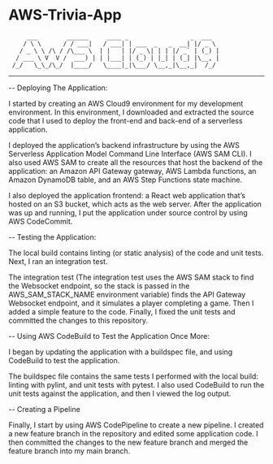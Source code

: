 # AWS-Trivia-App

         ___        ______     ____ _                 _  ___  
        / \ \      / / ___|   / ___| | ___  _   _  __| |/ _ \ 
       / _ \ \ /\ / /\___ \  | |   | |/ _ \| | | |/ _` | (_) |
      / ___ \ V  V /  ___) | | |___| | (_) | |_| | (_| |\__, |
     /_/   \_\_/\_/  |____/   \____|_|\___/ \__,_|\__,_|  /_/ 
 ----------------------------------------------------------------- 
 
-- Deploying The Application:

I started by creating an AWS Cloud9 environment for my development environment. In this environment, I downloaded and extracted the source code that I used to deploy the front-end and back-end of a serverless application. 

I deployed the application’s backend infrastructure by using the AWS Serverless Application Model Command Line Interface (AWS SAM CLI). I also used AWS SAM to create all the resources that host the backend of the application: an Amazon API Gateway gateway, AWS Lambda functions, an Amazon DynamoDB table, and an AWS Step Functions state machine. 

I also deployed the application frontend: a React web application that’s hosted on an S3 bucket, which acts as the web server. After the application was up and running, I put the application under source control by using AWS CodeCommit.



-- Testing the Application:

The local build contains linting (or static analysis) of the code and unit tests. Next, I ran an integration test. 

The integration test (The integration test uses the AWS SAM stack to find the Websocket endpoint, so the stack is passed in the AWS_SAM_STACK_NAME environment variable) finds the API Gateway Websocket endpoint, and it simulates a player completing a game. Then I added a simple feature to the code. Finally, I fixed the unit tests and committed the changes to this repository.



-- Using AWS CodeBuild to Test the Application Once More:

I began by updating the application with a buildspec file, and using CodeBuild to test the application. 

The buildspec file contains the same tests I performed with the local build: linting with pylint, and unit tests with pytest. I also used CodeBuild to run the unit tests against the application, and then I viewed the log output.



-- Creating a Pipeline

Finally, I start by using AWS CodePipeline to create a new pipeline. I created a new feature branch in the repository and edited some application code. I then committed the changes to the new feature branch and merged the feature branch into my main branch.

